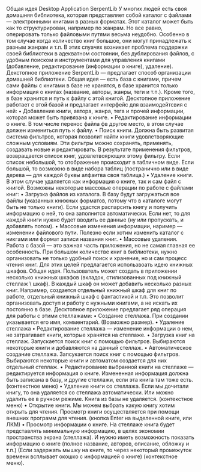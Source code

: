 Общая идея Desktop Application SerpentLib
У многих людей есть своя домашняя библиотека, которая представляет собой каталог с файлами — электронными книгами в разных форматах.
Этот каталог может быть как то структурирован, например по жанрам. Но все равно, оперировать только файловыми путями весьма неудобно. 
Особенно в том случае когда количество книг большое, они могут принадлежать к разным жанрам и т.п. 
В этих слуачях возникает проблема поддержки своей библиотеки в адекватном состоянии, без дублирования файлов, 
с удобным поиском и инструментами для управления книгами (добавление, редактирование (информации о книге), удаление). 
Декстопное приложение SerpentLib — предлагает способ организации домашней библиотеки. Общая идея — есть база с книгами, 
причем сами файлы с книгами в базе не хранятся, в базе хранится только информация о книгах (название, авторы, жанры, теги и т.п.). 
Кроме того, в базе хранится и путь к файлу с этой книгой. Десктопное приложение работает с этой базой и предлагает интерфейс для взаимодейтсвия с ней:
    • Добавление книги, автора, жанра, тега и прочей информации, которая может быть привязана к книге.
    • Редактирование информации о книге. В том числе перенос файла фв другое место, в этом случае должен измениться путь к файлу.
    • Поиск книги. Должна быть развитая система фильтров, которая позволит найти книги удовлетворяющие сложным условиям. 
    Эти фильтры можно сохранять, применять, создавать новые и редактировать. В результате применения фильтров, возвращается список книг,
    удовлетвоярющих этому фильтру. Если список небольшой, то отображение происходит в табличном виде. 
    Если большой, то возможно в виде набора таблиц (постранично или в виде дерева — для каждой буквы алфаитва своя таблица.)
    • Удаление книги. В этом случае удаляется как информация о книге, так и сам файл с книгой.
Возможны некоторые массовые операции по работе с файлами книг:
    • Загрузка файлов из каталога. В базу будут загружаться все файлы (указанных книжных форматов, потому что в каталоге могут быть не только книги).
    Если удастся распарсить книгу и получить информацию о ней, то она заполнится автоматически. 
    Если нет, то для каждой книги нужно будет вводить ее данные (ну или пропускать, и добавлять потом).
    • Массовые изменения информации, наример — изменении файлового пути. Полезно если хотим изменить каталог с никгами или формат записи названия книг.
    • Массовые удаления.
Работа с базой — это важная часть приложения, но не самая главная ее особенность. 
При большом количестве книг в библиотеки, нужно организовать не только удобный поиск и хранение, но и сам процесс чтения книг. 
Для этих целей предлагается использвоать идею книжных шкафов.
Общая идея. Пользователь может создать в приложении несколько книжных шкафов (вкладок, стилизованных под книжный стеллаж \ шкаф). 
В каждый шкаф он может добавить несколько разных книг. 
Например, создается отдельный книжный шкаф для книг по работе, отдельный книжный шкаф с фантастикой и т.п. 
Это позволит организовать доступ и работу с нужными книгами, а не искать их постоянно в базе.
Десктопное приложение предлагает ряд операция для работы с этими стеллажами:
    • Создание стеллажа. При создании указывается его имя, комментарий. (Возможно размер).
    • Удаление стеллажа
    • Редактирование стеллажа — изменение информации о нем, не затрагивает книги, которые хранятся на стеллаже.
    • Загрузка книг на стеллаж. Запускается поиск книг с помощью фильтров. Выбираются некоторые книги и добавляются на данный стеллаж.
    • Автоматическое создание стеллажа. Запсукается поиск книг с помощью фильтров. Выбираются некоторые книги и автоматом создается для них отдельный стеллаж.
    • Редактирование выбранной книги на стеллаже — редактируется информация о книге.
    Измененная информация должна быть записана в базу, и другие стеллажи, если эта книга там тоже есть. (контекстное меню)
    • Удаление книги со стеллажа. Если мы дочитали книгу, то она удаляется со стеллажа автоматически. Или можно удалить ее в ручном режиме. 
    Книга из базы не удаляется. (контекстное меню)
    • Открытие книги. Мы можем выбрать какую книгу хотим открыть для чтения. Просмотр книги осуществляется при помощи внешних программ для чтения.
    (кнопка Enter на выделенной книге, или ЛКМ)
    • Просмотр информации о книге. На стеллаже книга будет представлять минимальную информацию, в целях экономии пространства экрана (стеллажа). 
    И нужно иметь возможность показать информацию о книге (полное название, авторов, описание, обложку и т.п.) 
    (Если задержать мышку на книге, то через некоторый промежуток времени всплывает окошко с информацией о книге)  (контекстное меню).
